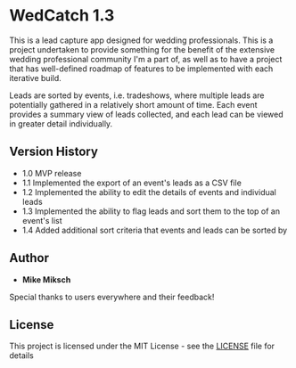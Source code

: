 # WedCatch 1.3

This is a lead capture app designed for wedding professionals. This is a project undertaken to provide something for the benefit of the extensive wedding professional community I'm a part of, as well as to have a project that has well-defined roadmap of features to be implemented with each iterative build.

Leads are sorted by events, i.e. tradeshows, where multiple leads are potentially gathered in a relatively short amount of time. Each event provides a summary view of leads collected, and each lead can be viewed in greater detail individually.

## Version History

* 1.0 MVP release
* 1.1 Implemented the export of an event's leads as a CSV file
* 1.2 Implemented the ability to edit the details of events and individual leads
* 1.3 Implemented the ability to flag leads and sort them to the top of an event's list
* 1.4 Added additional sort criteria that events and leads can be sorted by

## Author

* **Mike Miksch** 

Special thanks to users everywhere and their feedback!

## License

This project is licensed under the MIT License - see the [LICENSE](LICENSE) file for details
